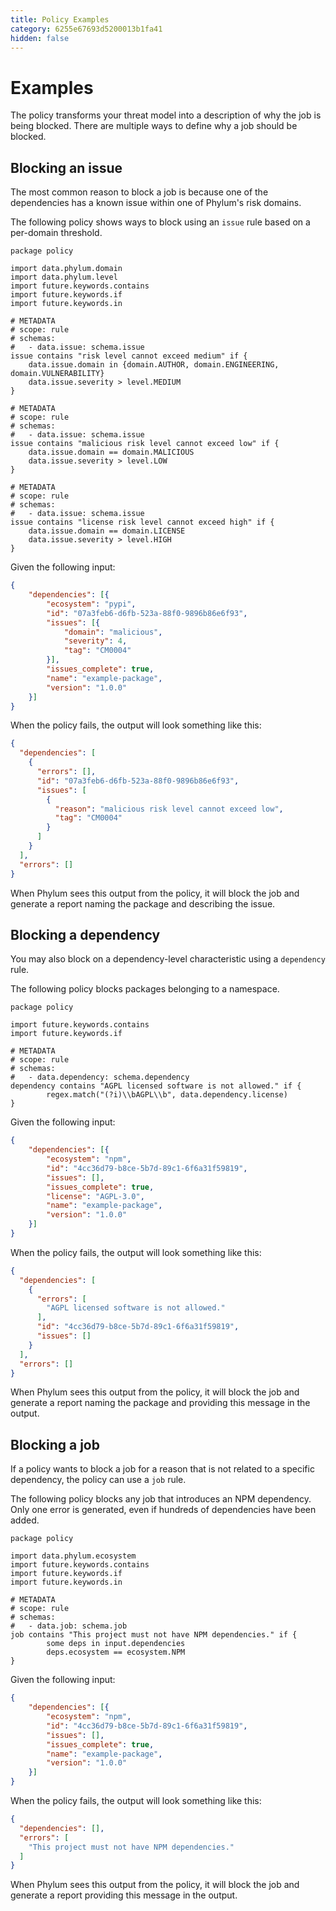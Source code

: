 ```yaml
---
title: Policy Examples
category: 6255e67693d5200013b1fa41
hidden: false
---
```


# Examples

The policy transforms your threat model into a description of why the job is being blocked. There are multiple ways to define why a job should be blocked.

## Blocking an issue

The most common reason to block a job is because one of the dependencies has a known issue within one of Phylum's risk domains.

The following policy shows ways to block using an `issue` rule based on a per-domain threshold.

```rego
package policy

import data.phylum.domain
import data.phylum.level
import future.keywords.contains
import future.keywords.if
import future.keywords.in

# METADATA
# scope: rule
# schemas:
#   - data.issue: schema.issue
issue contains "risk level cannot exceed medium" if {
	data.issue.domain in {domain.AUTHOR, domain.ENGINEERING, domain.VULNERABILITY}
	data.issue.severity > level.MEDIUM
}

# METADATA
# scope: rule
# schemas:
#   - data.issue: schema.issue
issue contains "malicious risk level cannot exceed low" if {
	data.issue.domain == domain.MALICIOUS
	data.issue.severity > level.LOW
}

# METADATA
# scope: rule
# schemas:
#   - data.issue: schema.issue
issue contains "license risk level cannot exceed high" if {
	data.issue.domain == domain.LICENSE
	data.issue.severity > level.HIGH
}
```

Given the following input:

```json
{
    "dependencies": [{
        "ecosystem": "pypi",
        "id": "07a3feb6-d6fb-523a-88f0-9896b86e6f93",
        "issues": [{
            "domain": "malicious",
            "severity": 4,
            "tag": "CM0004"
        }],
        "issues_complete": true,
        "name": "example-package",
        "version": "1.0.0"
    }]
}
```

When the policy fails, the output will look something like this:

```json
{
  "dependencies": [
    {
      "errors": [],
      "id": "07a3feb6-d6fb-523a-88f0-9896b86e6f93",
      "issues": [
        {
          "reason": "malicious risk level cannot exceed low",
          "tag": "CM0004"
        }
      ]
    }
  ],
  "errors": []
}
```

When Phylum sees this output from the policy, it will block the job and generate a report naming the package and describing the issue.

## Blocking a dependency

You may also block on a dependency-level characteristic using a `dependency` rule.

The following policy blocks packages belonging to a namespace.

```rego
package policy

import future.keywords.contains
import future.keywords.if

# METADATA
# scope: rule
# schemas:
#   - data.dependency: schema.dependency
dependency contains "AGPL licensed software is not allowed." if {
        regex.match("(?i)\\bAGPL\\b", data.dependency.license)
}
```

Given the following input:

```json
{
    "dependencies": [{
        "ecosystem": "npm",
        "id": "4cc36d79-b8ce-5b7d-89c1-6f6a31f59819",
        "issues": [],
        "issues_complete": true,
        "license": "AGPL-3.0",
        "name": "example-package",
        "version": "1.0.0"
    }]
}
```

When the policy fails, the output will look something like this:

```json
{
  "dependencies": [
    {
      "errors": [
        "AGPL licensed software is not allowed."
      ],
      "id": "4cc36d79-b8ce-5b7d-89c1-6f6a31f59819",
      "issues": []
    }
  ],
  "errors": []
}
```

When Phylum sees this output from the policy, it will block the job and generate a report naming the package and providing this message in the output.

## Blocking a job

If a policy wants to block a job for a reason that is not related to a specific dependency, the policy can use a `job` rule.

The following policy blocks any job that introduces an NPM dependency. Only one error is generated, even if hundreds of dependencies have been added.

```rego
package policy

import data.phylum.ecosystem
import future.keywords.contains
import future.keywords.if
import future.keywords.in

# METADATA
# scope: rule
# schemas:
#   - data.job: schema.job
job contains "This project must not have NPM dependencies." if {
        some deps in input.dependencies
        deps.ecosystem == ecosystem.NPM
}
```

Given the following input:

```json
{
    "dependencies": [{
        "ecosystem": "npm",
        "id": "4cc36d79-b8ce-5b7d-89c1-6f6a31f59819",
        "issues": [],
        "issues_complete": true,
        "name": "example-package",
        "version": "1.0.0"
    }]
}
```

When the policy fails, the output will look something like this:

```json
{
  "dependencies": [],
  "errors": [
    "This project must not have NPM dependencies."
  ]
}
```

When Phylum sees this output from the policy, it will block the job and generate a report providing this message in the output.
